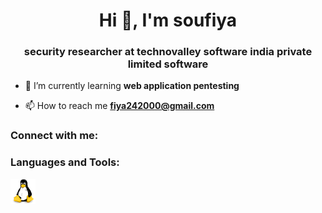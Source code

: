 <h1 align="center">Hi 👋, I'm soufiya</h1>
<h3 align="center">security researcher at technovalley software india private limited software</h3>

- 🌱 I’m currently learning **web application pentesting**

- 📫 How to reach me **fiya242000@gmail.com**

<h3 align="left">Connect with me:</h3>
<p align="left">
</p>

<h3 align="left">Languages and Tools:</h3>
<p align="left"> <a href="https://www.linux.org/" target="_blank" rel="noreferrer"> <img src="https://raw.githubusercontent.com/devicons/devicon/master/icons/linux/linux-original.svg" alt="linux" width="40" height="40"/> </a> </p>
